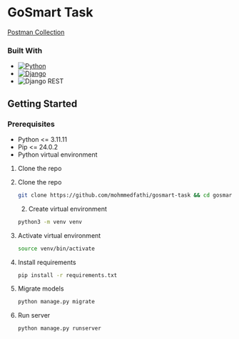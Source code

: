# GoSmart Task

[Postman Collection](https://github.com/mohmmedfathi/gosmart-task/blob/main/ecommerce-api.postman_collection.json)

### Built With

* [![Python][Python]][Python-url]
* [![Django][Django]][Django-url]
* ![Django REST](https://img.shields.io/badge/DJANGO-REST-ff1709?style=for-the-badge&logo=django&logoColor=white&color=ff1709&labelColor=gray)


<!-- GETTING STARTED -->
## Getting Started


### Prerequisites

* Python <= 3.11.11
* Pip <= 24.0.2
* Python virtual environment

1. Clone the repo
   
1. Clone the repo
   ```sh
   git clone https://github.com/mohmmedfathi/gosmart-task && cd gosmart-task
   ```

   2. Create virtual environment
   ```sh
   python3 -m venv venv
   ```
3. Activate virtual environment
   ```sh
   source venv/bin/activate
   ```
4. Install requirements
   ```sh
   pip install -r requirements.txt
   ```
5. Migrate models
   ```sh
   python manage.py migrate
   ```
6. Run server
   ```sh
   python manage.py runserver 
   ```

   
   <!-- USAGE EXAMPLES -->

<!-- CONTACT -->


[Django]: https://img.shields.io/badge/Django-092E20?style=for-the-badge&logo=django&logoColor=green
[Django-url]: https://docs.djangoproject.com/en/3.2/
[drf-shield]: https://img.shields.io/badge/DRF-Django%20Rest%20Framework-red
[drf-url]: https://www.django-rest-framework.org/
[Python]: https://img.shields.io/badge/Python-FFD43B?style=for-the-badge&logo=python&logoColor=blue
[Python-url]: https://docs.python.org/3/
